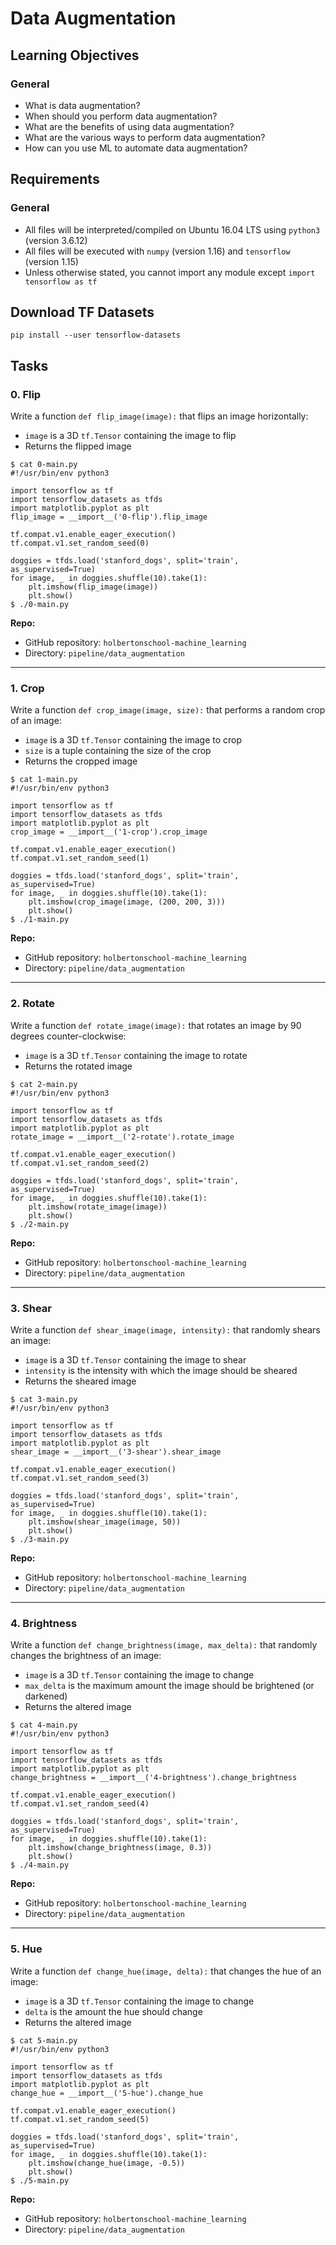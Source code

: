 
# Data Augmentation

## Learning Objectives

### General

-   What is data augmentation?
-   When should you perform data augmentation?
-   What are the benefits of using data augmentation?
-   What are the various ways to perform data augmentation?
-   How can you use ML to automate data augmentation?

## Requirements

### General

-   All files will be interpreted/compiled on Ubuntu 16.04 LTS using `python3` (version 3.6.12)
-   All files will be executed with `numpy` (version 1.16) and `tensorflow` (version 1.15)
-   Unless otherwise stated, you cannot import any module except `import tensorflow as tf`

## Download TF Datasets

```
pip install --user tensorflow-datasets

```

## Tasks

### 0. Flip

Write a function `def flip_image(image):` that flips an image horizontally:

-   `image` is a 3D `tf.Tensor` containing the image to flip
-   Returns the flipped image

```
$ cat 0-main.py
#!/usr/bin/env python3

import tensorflow as tf
import tensorflow_datasets as tfds
import matplotlib.pyplot as plt
flip_image = __import__('0-flip').flip_image

tf.compat.v1.enable_eager_execution()
tf.compat.v1.set_random_seed(0)

doggies = tfds.load('stanford_dogs', split='train', as_supervised=True)
for image, _ in doggies.shuffle(10).take(1):
    plt.imshow(flip_image(image))
    plt.show()
$ ./0-main.py

```

**Repo:**

-   GitHub repository: `holbertonschool-machine_learning`
-   Directory: `pipeline/data_augmentation`
---

### 1. Crop

Write a function `def crop_image(image, size):` that performs a random crop of an image:

-   `image` is a 3D `tf.Tensor` containing the image to crop
-   `size` is a tuple containing the size of the crop
-   Returns the cropped image

```
$ cat 1-main.py
#!/usr/bin/env python3

import tensorflow as tf
import tensorflow_datasets as tfds
import matplotlib.pyplot as plt
crop_image = __import__('1-crop').crop_image

tf.compat.v1.enable_eager_execution()
tf.compat.v1.set_random_seed(1)

doggies = tfds.load('stanford_dogs', split='train', as_supervised=True)
for image, _ in doggies.shuffle(10).take(1):
    plt.imshow(crop_image(image, (200, 200, 3)))
    plt.show()
$ ./1-main.py

```

**Repo:**

-   GitHub repository: `holbertonschool-machine_learning`
-   Directory: `pipeline/data_augmentation`
---

### 2. Rotate

Write a function `def rotate_image(image):` that rotates an image by 90 degrees counter-clockwise:

-   `image` is a 3D `tf.Tensor` containing the image to rotate
-   Returns the rotated image

```
$ cat 2-main.py
#!/usr/bin/env python3

import tensorflow as tf
import tensorflow_datasets as tfds
import matplotlib.pyplot as plt
rotate_image = __import__('2-rotate').rotate_image

tf.compat.v1.enable_eager_execution()
tf.compat.v1.set_random_seed(2)

doggies = tfds.load('stanford_dogs', split='train', as_supervised=True)
for image, _ in doggies.shuffle(10).take(1):
    plt.imshow(rotate_image(image))
    plt.show()
$ ./2-main.py

```

**Repo:**

-   GitHub repository: `holbertonschool-machine_learning`
-   Directory: `pipeline/data_augmentation`
---

### 3. Shear

Write a function `def shear_image(image, intensity):` that randomly shears an image:

-   `image` is a 3D `tf.Tensor` containing the image to shear
-   `intensity` is the intensity with which the image should be sheared
-   Returns the sheared image

```
$ cat 3-main.py
#!/usr/bin/env python3

import tensorflow as tf
import tensorflow_datasets as tfds
import matplotlib.pyplot as plt
shear_image = __import__('3-shear').shear_image

tf.compat.v1.enable_eager_execution()
tf.compat.v1.set_random_seed(3)

doggies = tfds.load('stanford_dogs', split='train', as_supervised=True)
for image, _ in doggies.shuffle(10).take(1):
    plt.imshow(shear_image(image, 50))
    plt.show()
$ ./3-main.py

```

**Repo:**

-   GitHub repository: `holbertonschool-machine_learning`
-   Directory: `pipeline/data_augmentation`
---

### 4. Brightness

Write a function `def change_brightness(image, max_delta):` that randomly changes the brightness of an image:

-   `image` is a 3D `tf.Tensor` containing the image to change
-   `max_delta` is the maximum amount the image should be brightened (or darkened)
-   Returns the altered image

```
$ cat 4-main.py
#!/usr/bin/env python3

import tensorflow as tf
import tensorflow_datasets as tfds
import matplotlib.pyplot as plt
change_brightness = __import__('4-brightness').change_brightness

tf.compat.v1.enable_eager_execution()
tf.compat.v1.set_random_seed(4)

doggies = tfds.load('stanford_dogs', split='train', as_supervised=True)
for image, _ in doggies.shuffle(10).take(1):
    plt.imshow(change_brightness(image, 0.3))
    plt.show()
$ ./4-main.py

```

**Repo:**

-   GitHub repository: `holbertonschool-machine_learning`
-   Directory: `pipeline/data_augmentation`
---

### 5. Hue

Write a function `def change_hue(image, delta):` that changes the hue of an image:

-   `image` is a 3D `tf.Tensor` containing the image to change
-   `delta` is the amount the hue should change
-   Returns the altered image

```
$ cat 5-main.py
#!/usr/bin/env python3

import tensorflow as tf
import tensorflow_datasets as tfds
import matplotlib.pyplot as plt
change_hue = __import__('5-hue').change_hue

tf.compat.v1.enable_eager_execution()
tf.compat.v1.set_random_seed(5)

doggies = tfds.load('stanford_dogs', split='train', as_supervised=True)
for image, _ in doggies.shuffle(10).take(1):
    plt.imshow(change_hue(image, -0.5))
    plt.show()
$ ./5-main.py

```

**Repo:**

-   GitHub repository: `holbertonschool-machine_learning`
-   Directory: `pipeline/data_augmentation`
